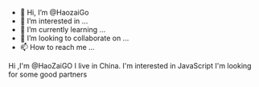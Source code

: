 - 👋 Hi, I’m @HaozaiGo
- 👀 I’m interested in ...
- 🌱 I’m currently learning ...
- 💞️ I’m looking to collaborate on ...
- 📫 How to reach me ...

<!---
HaozaiGo/HaozaiGo is a ✨ special ✨ repository because its `README.md` (this file) appears on your GitHub profile.
You can click the Preview link to take a look at your changes.
--->
Hi ,I'm @HaoZaiGO
I live in China.
I'm interested in JavaScript 
I'm looking for some good partners
